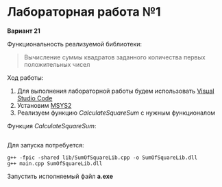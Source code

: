 # Лабораторная работа №1
**Вариант 21**

Функциональность реализуемой библиотеки:
> Вычисление суммы квадратов заданного количества первых положительных чисел

Ход работы:
1. Для выполнения лабораторной работы будем использовать [Visual Studio Code](https://code.visualstudio.com/download)
2. Установим [MSYS2](https://github.com/msys2/msys2-installer/releases/download/2021-06-04/msys2-x86_64-20210604.exe)
3. Реализуем функцию _CalculateSquareSum_ с нужным функционалом

Функция _CalculateSquareSum_:
```

```


Для запуска потребуется:
```
g++ -fpic -shared lib/SumOfSquareLib.cpp -o SumOfSquareLib.dll
g++ main.cpp SumOfSquareLib.dll
```

Запустить исполняемый файл **a.exe**
